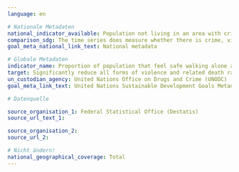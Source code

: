 ```yaml
---
language: en

# Nationale Metadaten
national_indicator_available: Population not living in an area with crime, violence or vandalism
comparison_sdg: The time series does measure whether there is crime, violence or vandalism in the surrounding area which can be taken as a proxy for the perceived safety.
goal_meta_national_link_text: National metadata

# Globale Metadaten
indicator_name: Proportion of population that feel safe walking alone around the area they live
target: Significantly reduce all forms of violence and related death rates everywhere
un_custodian_agency: United Nations Office on Drugs and Crime (UNODC)
goal_meta_link_text: United Nations Sustainable Development Goals Metadata

# Datenquelle

source_organisation_1: Federal Statistical Office (Destatis)
source_url_text_1:

source_organisation_2:
source_url_2:

# Nicht ändern!
national_geographical_coverage: Total
---
```


